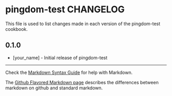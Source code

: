 pingdom-test CHANGELOG
======================

This file is used to list changes made in each version of the pingdom-test cookbook.

0.1.0
-----
- [your_name] - Initial release of pingdom-test

- - -
Check the [Markdown Syntax Guide](http://daringfireball.net/projects/markdown/syntax) for help with Markdown.

The [Github Flavored Markdown page](http://github.github.com/github-flavored-markdown/) describes the differences between markdown on github and standard markdown.

